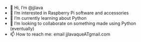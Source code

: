- 👋 Hi, I’m @jjlava
- 👀 I’m interested in Raspberry Pi software and accessories
- 🌱 I’m currently learning about Python
- 💞️ I’m looking to collaborate on something made using Python (eventually)
- 📫 How to reach me: email jjlavaqueATgmail.com

<!---
jjlava/jjlava is a ✨ special ✨ repository because its `README.md` (this file) appears on your GitHub profile.
You can click the Preview link to take a look at your changes.
--->
